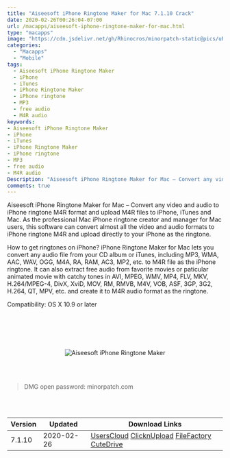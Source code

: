 ```yaml
---
title: "Aiseesoft iPhone Ringtone Maker for Mac 7.1.10 Crack"
date: 2020-02-26T00:26:04-07:00
url: /macapps/aiseesoft-iphone-ringtone-maker-for-mac.html
type: "macapps"
image: "https://cdn.jsdelivr.net/gh/Rhinocros/minorpatch-static@pics/uPic/e0SOZC.jpg"
categories:
  - "Macapps"
  - "Mobile"
tags:
  - Aiseesoft iPhone Ringtone Maker
  - iPhone
  - iTunes
  - iPhone Ringtone Maker
  - iPhone ringtone
  - MP3
  - free audio
  - M4R audio
keywords:
- Aiseesoft iPhone Ringtone Maker
- iPhone
- iTunes
- iPhone Ringtone Maker
- iPhone ringtone
- MP3
- free audio
- M4R audio
Description: "Aiseesoft iPhone Ringtone Maker for Mac – Convert any video and audio to iPhone ringtone M4R format and upload M4R files to iPhone, iTunes and Mac"
comments: true
---
```


Aiseesoft iPhone Ringtone Maker for Mac – Convert any video and audio to iPhone ringtone M4R format and upload M4R files to iPhone, iTunes and Mac. As the professional Mac iPhone ringtone creator and manager for Mac users, this software can convert almost all the video and audio formats to iPhone ringtone M4R and upload directly to your iPhone as the ringtone.

How to get ringtones on iPhone? iPhone Ringtone Maker for Mac lets you convert any audio file from your CD album or iTunes, including MP3, WMA, AAC, WAV, OGG, M4A, RA, RAM, AC3, MP2, etc. to M4R file as the iPhone ringtone. It can also extract free audio from favorite movies or paticular animated movie with catchy tones in AVI, MPEG, WMV, MP4, FLV, MKV, H.264/MPEG-4, DivX, XviD, MOV, RM, RMVB, M4V, VOB, ASF, 3GP, 3G2, H.264, QT, MPV, etc. and create it to M4R audio format as the ringtone.



Compatibility: OS X 10.9 or later

<br/>
<br/>
<script async src="https://pagead2.googlesyndication.com/pagead/js/adsbygoogle.js"></script>
<ins class="adsbygoogle"
     style="display:block; text-align:center;"
     data-ad-layout="in-article"
     data-ad-format="fluid"
     data-ad-client="ca-pub-8746275014476192"
     data-ad-slot="5144997159"></ins>
<script>
     (adsbygoogle = window.adsbygoogle || []).push({});
</script>
<br/>
<br/>


<center>

![Aiseesoft iPhone Ringtone Maker](https://cdn.jsdelivr.net/gh/Rhinocros/minorpatch-static@pics/uPic/MinorPatch-20200226160449.jpg)

</center>

<br/>
<br/>


> DMG open password: minorpatch.com

<br/>

<br/>
<div id="history_version" class="history_version">

| Version | Updated | Download Links |
| ---- | ---- | ---- |
| 7.1.10 | 2020-02-26 | [UsersCloud](https://ouo.io/EAE5Zf)   [ClicknUpload](https://ouo.io/N5rrfP)   [FileFactory](https://ouo.io/PQRPr6)   [CuteDrive](https://ouo.io/dOVKIBk) |

</div>
